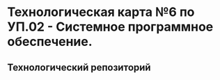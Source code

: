 # Технологическая карта №6 по УП.02 - Системное программное обеспечение.
## Технологический репозиторий
